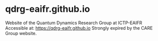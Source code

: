 # qdrg-eaifr.github.io
Website of the Quantum Dynamics Research Group at ICTP-EAIFR
Accessible at: <a href="https://qdrg-eaifr.github.io">https://qdrg-eaifr.github.io</a>
Strongly expired by the CARE Group website.
